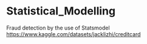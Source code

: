 # Statistical_Modelling
Fraud detection by the use of Statsmodel
https://www.kaggle.com/datasets/jacklizhi/creditcard
